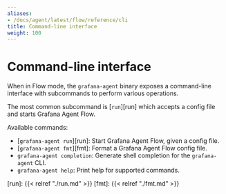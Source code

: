 ```yaml
---
aliases:
- /docs/agent/latest/flow/reference/cli
title: Command-line interface
weight: 100
---
```


# Command-line interface

When in Flow mode, the `grafana-agent` binary exposes a command-line interface with
subcommands to perform various operations.

The most common subcommand is [`run`][run] which accepts a config file and
starts Grafana Agent Flow.

Available commands:

* [`grafana-agent run`][run]: Start Grafana Agent Flow, given a config file.
* [`grafana-agent fmt`][fmt]: Format a Grafana Agent Flow config file.
* `grafana-agent completion`: Generate shell completion for the `grafana-agent` CLI.
* `grafana-agent help`: Print help for supported commands.

[run]: {{< relref "./run.md" >}}
[fmt]: {{< relref "./fmt.md" >}}
